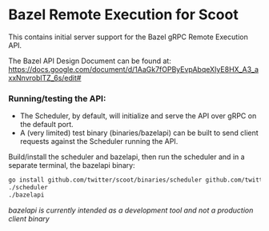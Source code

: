 # Bazel Remote Execution for Scoot

This contains initial server support for the Bazel gRPC Remote Execution API.

The Bazel API Design Document can be found at: https://docs.google.com/document/d/1AaGk7fOPByEvpAbqeXIyE8HX_A3_axxNnvroblTZ_6s/edit#

### Running/testing the API:
* The Scheduler, by default, will initialize and serve the API over gRPC on the default port.
* A (very limited) test binary (binaries/bazelapi) can be built to send client requests against the Scheduler running the API.

Build/install the scheduler and bazelapi, then run the scheduler and in a separate terminal, the bazelapi binary:
```sh
go install github.com/twitter/scoot/binaries/scheduler github.com/twitter/scoot/binaries/bazelapi
./scheduler
./bazelapi
```

*bazelapi is currently intended as a development tool and not a production client binary*
